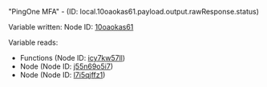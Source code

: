 "PingOne MFA" - (ID: local.10oaokas61.payload.output.rawResponse.status)

Variable written:
Node ID: [10oaokas61](../nodes/10oaokas61.md)

Variable reads:
* Functions (Node ID: [icy7kw57ll](../nodes/icy7kw57ll.md))
* Node (Node ID: [j55n69o5i7](../nodes/j55n69o5i7.md))
* Node (Node ID: [l7i5qjffz1](../nodes/l7i5qjffz1.md))
